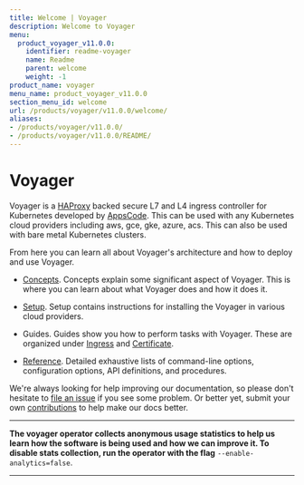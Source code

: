 ```yaml
---
title: Welcome | Voyager
description: Welcome to Voyager
menu:
  product_voyager_v11.0.0:
    identifier: readme-voyager
    name: Readme
    parent: welcome
    weight: -1
product_name: voyager
menu_name: product_voyager_v11.0.0
section_menu_id: welcome
url: /products/voyager/v11.0.0/welcome/
aliases:
- /products/voyager/v11.0.0/
- /products/voyager/v11.0.0/README/
---
```


# Voyager

Voyager is a [HAProxy](http://www.haproxy.org/) backed secure L7 and L4 ingress controller for Kubernetes developed by [AppsCode](https://appscode.com). This can be used with any Kubernetes cloud providers including aws, gce, gke, azure, acs. This can also be used with bare metal Kubernetes clusters.

From here you can learn all about Voyager's architecture and how to deploy and use Voyager.

- [Concepts](/products/voyager/v11.0.0/concepts/). Concepts explain some significant aspect of Voyager. This
is where you can learn about what Voyager does and how it does it.

- [Setup](/products/voyager/v11.0.0/setup/). Setup contains instructions for installing
  the Voyager in various cloud providers.

- Guides. Guides show you how to perform tasks with Voyager. These are organized under [Ingress](/products/voyager/v11.0.0/guides/ingress) and [Certificate](/products/voyager/v11.0.0/guides/certificate).

- [Reference](/products/voyager/v11.0.0/reference/). Detailed exhaustive lists of
command-line options, configuration options, API definitions, and procedures.

We're always looking for help improving our documentation, so please don't hesitate to
[file an issue](https://github.com/appscode/voyager/issues/new) if you see some problem.
Or better yet, submit your own [contributions](/products/voyager/v11.0.0/CONTRIBUTING) to help
make our docs better.

---

**The voyager operator collects anonymous usage statistics to help us learn how the software is being used and how we can improve it.
To disable stats collection, run the operator with the flag** `--enable-analytics=false`.

---
